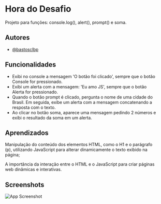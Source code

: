 
# Hora do Desafio

Projeto para funções: console.log(), alert(), prompt() e soma.


## Autores

- [@bastosclbp](https://www.github.com/bastosclbp)


## Funcionalidades

- Exibi no console a mensagem 'O botão foi clicado', sempre que o botão Console for pressionado.
- Exibi um alerta com a mensagem: 'Eu amo JS', sempre que o botão Alerta for pressionado.
- Quando o botão prompt é clicado, pergunta o nome de uma cidade do Brasil. Em seguida, exibe um alerta com a mensagem concatenando a resposta com o texto.
- Ao clicar no botão soma, aparece uma mensagem pedindo 2 números e exibi o resultado da soma em um alerta.


## Aprendizados

Manipulação do conteúdo dos elementos HTML, como o H1 e o parágrafo (p), utilizando JavaScript para alterar dinamicamente o texto exibido na página;

A importância da interação entre o HTML e o JavaScript para criar páginas web dinâmicas e interativas.

## Screenshots

![App Screenshot](https://i.postimg.cc/kM6VGtFk/Captura-de-tela-2024-01-20-223731.png)


